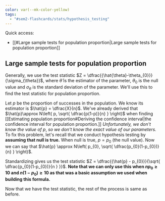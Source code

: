 ```yaml
---
color: var(--mk-color-yellow)
tags:
  - "#sem2-flashcards/stats/hypothesis_testing"
---
```

Quick access:
- [[#Large sample tests for population proportion|Large sample tests for population proportion]]

## Large sample tests for population proportion
Generally, we use the test statistic $Z = \dfrac{{\hat{\theta}-\theta_{0}}}{\sigma_{\theta}}$, where $\hat{\theta}$ is the estimator of the parameter, $\theta_{0}$ is the null value and $\sigma_{\theta}$ is the standard deviation of the parameter. We'll use this to find the test statistic for population proportion.

Let $p$ be the proportion of successes in the population. We know its estimator is $\hat{p} = \dfrac{X}{n}$. We've already derived that $\hat{p}\approx N\left( p, \sqrt{ \dfrac{p(1-p)}{n} } \right)$ when finding [[Estimating population proportion#Deriving the confidence interval|the confidence interval for population proportion.]]  *Unfortunately, we don't know the value of $p$*, *so we don't know the exact value of our parameters.* To fix this problem, let's recall that we conduct hypothesis testing by **assuming that null is true.** When null is true, $p=p_{0}$ (the null value). Now we can say that $\hat{p} \approx N\left( p_{0}, \sqrt{ \dfrac{p_{0}(1-p_{0})}{n} } \right)$. 

Standardizing gives us the test statistic $Z = \dfrac{{\hat{p} - p_{0}}}{\sqrt{ \dfrac{p_{0}(1-p_{0})}{n  } }}$. **Note that we can only use this when $np_{0}\geq 10$ and $n(1-p_{0})\geq 10$ as that was a basic assumption we used when building this formula.** 

Now that we have the test statistic, the rest of the process is same as before.